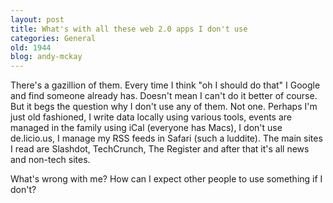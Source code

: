 ```yaml
---
layout: post
title: What's with all these web 2.0 apps I don't use
categories: General
old: 1944
blog: andy-mckay
---
```

<p>There's a gazillion of them. Every time I think "oh I should do that" I Google and find someone already has. Doesn't mean I can't do it better of course. But it begs the question why I don't use any of them. Not one. Perhaps I'm just old fashioned, I write data locally using various tools, events are managed in the family using iCal (everyone has Macs), I don't use de.licio.us, I manage my RSS feeds in Safari (such a luddite). The main sites I read are Slashdot, TechCrunch, The Register and after that it's all news and non-tech sites.</p>
<p>What's wrong with me? How can I expect other people to use something if I don't?</p>